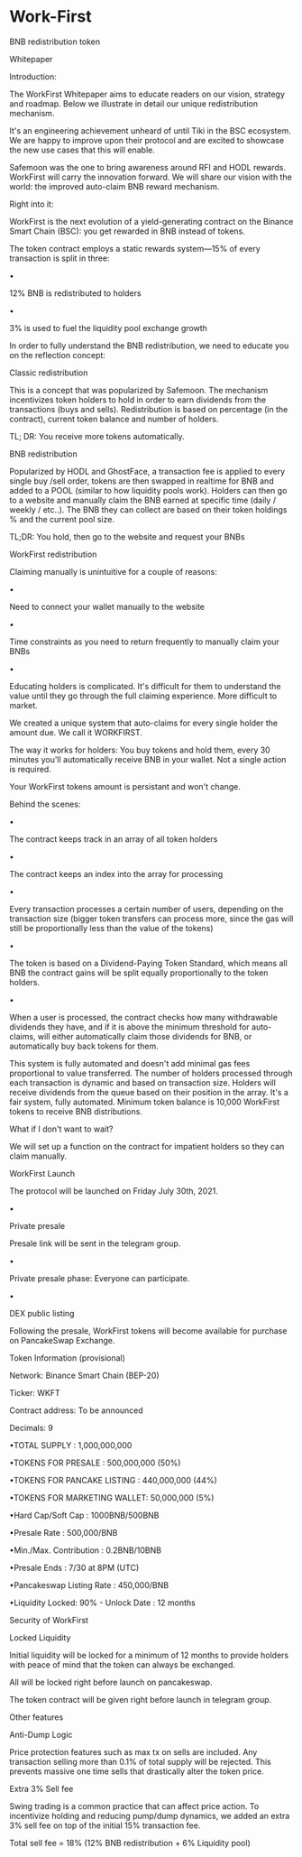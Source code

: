 # Work-First
BNB redistribution token


Whitepaper



Introduction: 

The WorkFirst Whitepaper aims to educate readers on our vision, strategy and roadmap. Below we illustrate in detail our unique redistribution mechanism. 

It's an engineering achievement unheard of until Tiki in the BSC ecosystem. We are happy to improve upon their protocol and are excited to showcase the new use cases that this will enable.

Safemoon was the one to bring awareness around RFI and HODL rewards. WorkFirst will carry the innovation forward. We will share our vision with the world: the improved auto-claim BNB reward mechanism.





Right into it:

WorkFirst is the next evolution of a yield-generating contract on the Binance Smart Chain (BSC): you get rewarded in BNB instead of tokens. 

The token contract employs a static rewards system—15% of every transaction is split in three:

•

12% BNB is redistributed to holders

•

3% is used to fuel the liquidity pool exchange growth







In order to fully understand the BNB redistribution, we need to educate you on the reflection concept:



Classic redistribution

This is a concept that was popularized by Safemoon. The mechanism incentivizes token holders to hold in order to earn dividends from the transactions (buys and sells). Redistribution is based on percentage (in the contract), current token balance and number of holders. 

TL; DR: You receive more tokens automatically.



BNB redistribution

Popularized by HODL and GhostFace, a transaction fee is applied to every single buy /sell order, tokens are then swapped in realtime for BNB and added to a POOL (similar to how liquidity pools work). Holders can then go to a website and manually claim the BNB earned at specific time (daily / weekly / etc..). The BNB they can collect are based on their token holdings % and the current pool size. 

TL;DR: You hold, then go to the website and request your BNBs



WorkFirst redistribution

Claiming manually is unintuitive for a couple of reasons:

•

Need to connect your wallet manually to the website

•

Time constraints as you need to return frequently to manually claim your BNBs

•

Educating holders is complicated. It's difficult for them to understand the value until they go through the full claiming experience. More difficult to market.



We created a unique system that auto-claims for every single holder the amount due. We call it WORKFIRST.



The way it works for holders: You buy tokens and hold them, every 30 minutes you'll automatically receive BNB in your wallet. Not a single action is required. 

Your WorkFirst tokens amount is persistant and won't change.



Behind the scenes:

•

The contract keeps track in an array of all token holders

•

The contract keeps an index into the array for processing

•

Every transaction processes a certain number of users, depending on the transaction size (bigger token transfers can process more, since the gas will still be proportionally less than the value of the tokens)

•

The token is based on a Dividend-Paying Token Standard, which means all BNB the contract gains will be split equally proportionally to the token holders.

•

When a user is processed, the contract checks how many withdrawable dividends they have, and if it is above the minimum threshold for auto-claims, will either automatically claim those dividends for BNB, or automatically buy back tokens for them.



This system is fully automated and doesn't add minimal gas fees proportional to value transferred. The number of holders processed through each transaction is dynamic and based on transaction size. Holders will receive dividends from the queue based on their position in the array. It's a fair system, fully automated.  Minimum token balance is 10,000 WorkFirst tokens to receive BNB distributions.



What if I don't want to wait?

We will set up a function on the contract for impatient holders so they can claim manually.



WorkFirst Launch

The protocol will be launched on Friday July 30th, 2021.

•

Private presale

Presale link will be sent in the telegram group.

•

Private presale phase: Everyone can participate.

•

DEX public listing

Following the presale, WorkFirst tokens will become available for purchase on PancakeSwap Exchange.



Token Information (provisional)

Network: Binance Smart Chain (BEP-20)

Ticker: WKFT

Contract address: To be announced

Decimals: 9



•TOTAL SUPPLY : 1,000,000,000

•TOKENS FOR PRESALE : 500,000,000 (50%)

•TOKENS FOR PANCAKE LISTING : 440,000,000 (44%)

•TOKENS FOR MARKETING WALLET: 50,000,000 (5%)

•Hard Cap/Soft Cap : 1000BNB/500BNB

•Presale Rate :  500,000/BNB

•Min./Max. Contribution : 0.2BNB/10BNB

•Presale Ends : 7/30 at 8PM (UTC) 

•Pancakeswap Listing Rate :  450,000/BNB

•Liquidity Locked: 90% - Unlock Date : 12 months 



Security of WorkFirst



Locked Liquidity 

Initial liquidity will be locked for a minimum of 12 months to provide holders with peace of mind that the token can always be exchanged.  

All will be locked right before launch on pancakeswap. 



The token contract will be given right before launch in telegram group. 

Other features



Anti-Dump Logic

Price protection features such as max tx on sells are included.  Any transaction selling more than 0.1% of total supply will be rejected.  This prevents massive one time sells that drastically alter the token price.



Extra 3% Sell fee

Swing trading is a common practice that can affect price action. To incentivize holding and reducing pump/dump dynamics, we added an extra 3% sell fee on top of the initial 15% transaction fee. 

Total sell fee = 18% (12% BNB redistribution + 6% Liquidity pool)
